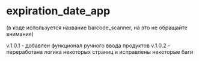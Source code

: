 # expiration_date_app
(в коде используется название barcode_scanner, на это не обращайте внимания)

v.1.0.1 - добавлен функционал ручного ввода продуктов
v.1.0.2 - переработана логика некоторых страниц и исправлены некоторые баги